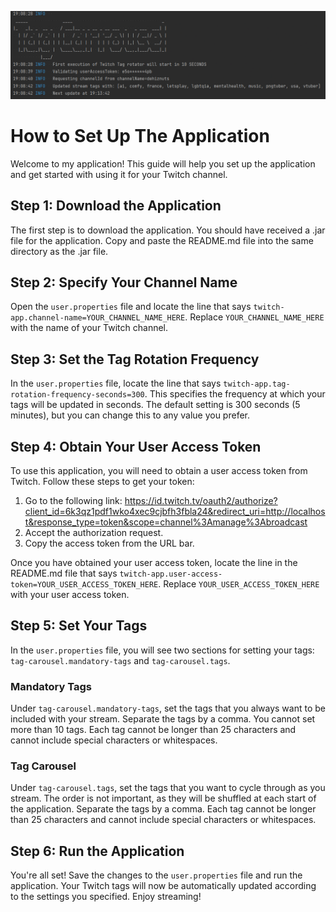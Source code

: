 ![img](./static/img/tag-carrousel-screencap.png)

# How to Set Up The Application

Welcome to my application! This guide will help you set up the application and get started with using it for your Twitch channel.

## Step 1: Download the Application

The first step is to download the application. You should have received a .jar file for the application. Copy and paste the README.md file into the same directory as the .jar file.

## Step 2: Specify Your Channel Name

Open the `user.properties` file and locate the line that says `twitch-app.channel-name=YOUR_CHANNEL_NAME_HERE`. Replace 
`YOUR_CHANNEL_NAME_HERE` with the name of your Twitch channel.

## Step 3: Set the Tag Rotation Frequency

In the `user.properties` file, locate the line that says `twitch-app.tag-rotation-frequency-seconds=300`. This specifies 
the frequency at which your tags will be updated in seconds. The default setting is 300 seconds (5 minutes), but you 
can change this to any value you prefer.

## Step 4: Obtain Your User Access Token

To use this application, you will need to obtain a user access token from Twitch. Follow these steps to get your token:

1. Go to the following link: https://id.twitch.tv/oauth2/authorize?client_id=6k3qz1pdf1wko4xec9cjbfh3fbla24&redirect_uri=http://localhost&response_type=token&scope=channel%3Amanage%3Abroadcast
2. Accept the authorization request.
3. Copy the access token from the URL bar.

Once you have obtained your user access token, locate the line in the README.md file that says `twitch-app.user-access-token=YOUR_USER_ACCESS_TOKEN_HERE`. Replace `YOUR_USER_ACCESS_TOKEN_HERE` with your user access token.

## Step 5: Set Your Tags

In the `user.properties` file, you will see two sections for setting your tags: `tag-carousel.mandatory-tags` and 
`tag-carousel.tags`.

### Mandatory Tags

Under `tag-carousel.mandatory-tags`, set the tags that you always want to be included with your stream. Separate the tags by a comma. You cannot set more than 10 tags. Each tag cannot be longer than 25 characters and cannot include special characters or whitespaces.

### Tag Carousel

Under `tag-carousel.tags`, set the tags that you want to cycle through as you stream. The order is not important, as they will be shuffled at each start of the application. Separate the tags by a comma. Each tag cannot be longer than 25 characters and cannot include special characters or whitespaces.

## Step 6: Run the Application

You're all set! Save the changes to the `user.properties` file and run the application. Your Twitch tags will now be 
automatically updated according to the settings you specified. Enjoy streaming!
